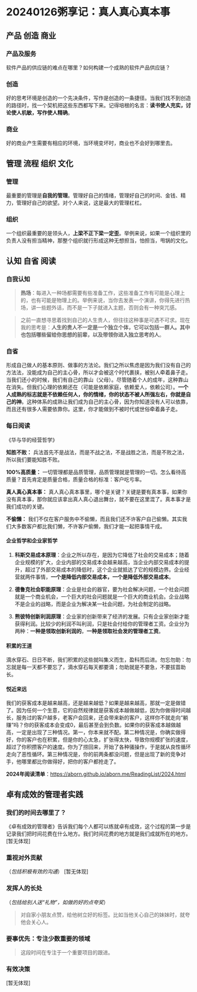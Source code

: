 # 20240126粥享记：真人真心真本事

## 产品 创造 商业
### 产品及服务
软件产品的供应链的难点在哪里？如何构建一个成熟的软件产品供应链？


### 创造
好的思考环境是创造的一个先决条件，写作是创造的一条捷径。当我们找不到创造的路径时，找一个契机把这些东西都写下来。记得培根的名言：**读书使人充实，讨论使人机敏，写作使人精确**。

### 商业
好的商业产生需要有相应的环境，当环境变坏时，商业也不会好到哪里去。

## 管理 流程 组织 文化
### 管理
最重要的管理是**自我的管理**。管理好自己的情绪，管理好自己的时间、金钱、精力，管理好自己的欲望。对个人来说，这是最大的管理杠杠。

### 组织
一个组织最重要的是领头人，**上梁不正下梁一定歪**。举例来说，如果一个组织里的负责人没有担当精神，那整个组织就行形成这种无想担当，怕担当，甩锅的文化。

## 认知 自省 阅读

### 自我认知
> **热场**：每进入一种场都需要有些准备工作，这些准备工作有可能是心理上的，也有可能是物理上的。举例来说，当你去发表一个演讲，你得先进行热场，讲一些题外话，而不是一下子就进入主题，否则会有一种突兀感。

> 之前一直想寻思着找到自己的人生贵人，但往往这种事是可遇不可求。现在我的思考是：**人生的贵人不一定是一个独立个体，它可以包括一群人。其中也包括哪些留给你思想的前辈，以及带领你进入独立思考的人**。


### 自省
形成自己做人的基本原则、做事的方法论。我们之所以焦虑是因为我们没有自己的方法法，没能成为自己的主心骨，所以才会被这个时代裹挟，被别人牵着鼻子走。当我们还小的时候，我们有自己的靠山（父母）。尽管随着个人的成年，这种靠山在消失。但我们心理的依赖还在（可能是依赖家庭，依赖爱人，依赖公司）。**一个人成熟的标志就是不依赖任何人，你的情绪，你的状态不被人所强左右，你就是自己的神**。这种体系的成熟让我们成为自己的主心骨，因为你知道没有人可以依靠，而且还有很多人需要依靠你。这里，你才能做到不被时代或世俗牵着鼻子走。

### 每日阅读
《华与华的经营哲学》

**知胜不败：** 兵法首先不是战法，而是不战之法，不是战胜之法，而是不败之法，所以我们要能知胜不败。

**100%高质量：** 一切管理都是品质管理，品质管理就是管理的一切。怎么看待高质量？首先肯定是质量合格，质量合格的标准：客户吃亏率。

**真人真心真本事：** 真人真心真本事里，哪个是关键？关键是要有真本事，如果你没有真本事，那你就应该拿出真人真心退出舞台，就不要在这里混了。真本事才是我们成功的关键。

**不偷懒：** 我们不仅在客户服务中不偷懒，而且我们还不许客户自己偷懒。其实我们大多数客户都比我们懒，不许客户偷懒，我们才能一起把事情干成。

#### 企业哲学和企业家哲学
1. **科斯交易成本原理**：企业之所以存在，是因为它降低了社会的交易成本；随着企业规模的扩大，企业内部的交易成本会越来越高，当企业内部交易成本的提升，超过了外部交易成本的降低时，这个企业就抵达了它的规模边界。企业经营就两件事情，**一个是降低内部交易成本，一个是降低外部交易成本**。

2. **德鲁克社会职能原理**：企业是社会的器官，要为社会解决问题，一个社会问题就是一个商业机会，一个巨大的社会问题就是一个巨大的商业机会。企业战略不是企业的战略，而是企业为解决某一社会问题，为社会制定的战略。

3. **熊彼特创新利润原理**：企业家的创新带来了经济的发展。只有企业家创新才能获得利润。比较少的利润不叫利润，只是社会付给你的管理者工资。企业分为两种：**一种是领取创新利润的**，**一种是领取社会发的管理者工资**。

#### 积累的王道
滴水穿石、日日不断，我们积累的这些就叫集义而生，盈科而后进。勿忘勿助：勿忘就是每一天都不要忘了，滴水穿石每天都要滴；勿助就是不要急，不要拔苗助长。

#### 悦近来远
我们的获客成本是越来越高，还是越来越低？如果是越来越高，那就一定是做错了。因为任何一个生意，它的自然规律就是获客成本越做越低，因为你做得时间越长，服务过的客户越多，老客户会回来，还会带来新的客户，这样你不就走向“躺赚”吗？你的获客成本会变成0，最后甚至会到负数。如果你的获客成本越做越高，一定是出现了三种情况。第一，你本来就不配。第二种情况是，你确实做得好，你的客户也在积累，但是你的心太急，扩张得太快，导致你规模扩张的速度，超过了你积攒客户的速度。你为了捞回来，开始了各种骚操作，于是就从良性循环走向了恶性循环。第三种情况是，你的前两条都没问题，但是出现了新的竞争对手，他哪里都比你做得好，把你的客户都抢走了。

**2024年阅读清单**：https://aborn.github.io/aborn.me/ReadingList/2024.html

## 卓有成效的管理者实践
### 我们的时间去哪里了？
《卓有成效的管理者》告诉我们每个人都可以练就卓有成效，这个过程的第一步是记录我们把时间花费在什么地方。我们时间花费的地方就是我们成就所在的地方。
[暂无体现]

### 重视对外贡献
（*包括积极有效的沟通*）
[暂无体现]

### 发挥人的长处
（*包括给别人送“礼物”，如做的好的点夸奖*）
> 对自家小朋友点赞，给他树立好的标签。比如当他关心自己的妹妹时，就夸他会关心人。

### 要事优先：专注少数重要的领域
> 这段时间在专注于一个重要项目的跟进。

### 有效决策
[暂无体现]

